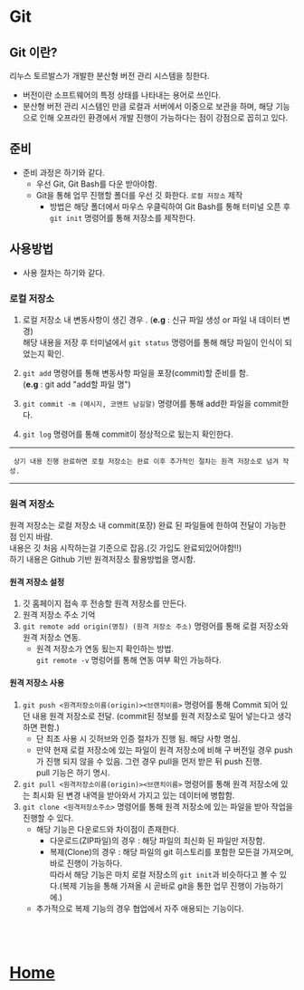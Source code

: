 # Git

## **Git** 이란?
리누스 토르발스가 개발한 분산형 버전 관리 시스템을 칭한다.<br>
 - 버전이란 소프트웨어의 특정 상태를 나타내는 용어로 쓰인다.
 - 분산형 버전 관리 시스템인 만큼 로컬과 서버에서 이중으로 보관을 하며, 해당 기능 으로 인해 오프라인 환경에서 개발 진행이 가능하다는 점이 강점으로 꼽히고 있다.

## **준비**
 - 준비 과정은 하기와 같다.
    - 우선 Git, Git Bash를 다운 받아야함.
    - Git을 통해 업무 진행할 폴더를 우선 깃 화한다. `로컬 저장소` 제작
      - 방법은 해당 폴더에서 마우스 우클릭하여 Git Bash를 통해 터미널 오픈 후 `git init` 명령어를 통해 저장소를 제작한다.

## **사용방법**
 - 사용 절차는 하기와 같다.
 ### **로컬 저장소**
   1. 로컬 저장소 내 변동사항이 생긴 경우 . (**e.g** : 신규 파일 생성 or 파일 내 데이터 변경) <br>
    해당 내용을 저장 후 터미널에서 `git status` 명령어를 통해 해당 파일이 인식이 되었는지 확인.
    
  2. `git add` 명령어를 통해 변동사항 파일을 포장(commit)할 준비를 함.<br>
     (**e.g** : git add "add할 파일 명") 
    
  3. `git commit -m (메시지, 코멘트 남길말)` 명령어를 통해 add한 파일을 commit한다.

  4. `git log` 명령어를 통해 commit이 정상적으로 됬는지 확인한다.
   ---
     상기 내용 진행 완료하면 로컬 저장소는 완료 이후 추가적인 절차는 원격 저장소로 넘겨 작성.
   ---
  ### **원격 저장소**
  원격 저장소는 로컬 저장소 내 commit(포장) 완료 된 파일들에 한하여 전달이 가능한 점 인지 바람.<br>
  내용은 깃 처음 시작하는걸 기준으로 잡음.(깃 가입도 완료되있어야함!!)<br>
  하기 내용은 Github 기반 원격저장소 활용방법을 명시함.
  
  #### 원격 저장소 설정
  1. 깃 홈페이지 접속 후 전송할 원격 저장소를 만든다.   
  2. 원격 저장소 주소 기억
  3. `git remote add origin(명칭) (원격 저장소 주소)` 명령어를 통해 로컬 저장소와 원격 저장소 연동.
      - 원격 저장소가 연동 됬는지 확인하는 방법.
        <br> `git remote -v` 명렁어를 통해 연동 여부 확인 가능하다.
  
  #### 원격 저장소 사용
  1. `git push <원격저장소이름(origin)><브랜치이름>` 명령어를 통해 Commit 되어 있던 내용 원격 저장소로 전달. (commit된 정보를 원격 저장소로 밀어 넣는다고 생각하면 편함.)
      - 단 최초 사용 시 깃허브와 인증 절차가 진행 됨. 해당 사항 명심.
      - 만약 현재 로컬 저장소에 있는 파일이 원격 저장소에 비해 구 버전일 경우 push가 진행 되지 않을 수 있음. 그런 경우 pull을 먼저 받은 뒤 push 진행.<br>
      pull 기능은 하기 명시.
  2. `git pull <원격저장소이름(origin)><브랜치이름>` 명령어를 통해 원격 저장소에 있는 최시화 된 변경 내역을 받아와서 가지고 있는 데이터에 병합함.
  3. `git clone <원격저장소주소>` 명령어를 통해 원격 저장소에 있는 파일을 받아 작업을 진행할 수 있다.
      - 해당 기능은 다운로드와 차이점이 존재한다.
        - 다운로드(ZIP파일)의 경우 : 해당 파일의 최신화 된 파일만 저장함.
        - 복제(Clone)의 경우 : 해당 파일의 git 히스토리를 포함한 모든걸 가져오며, 바로 진행이 가능하다.<br>
        따라서 해당 기능은 마치 로컬 저장소의 `git init`과 비슷하다고 볼 수 있다.(복제 기능을 통해 가져올 시 곧바로 git을 통한 업무 진행이 가능하기에.) <br>
      - 추가적으로 복제 기능의 경우 협업에서 자주 애용되는 기능이다.

<br>
<br>

# **[Home](/readme.md)**